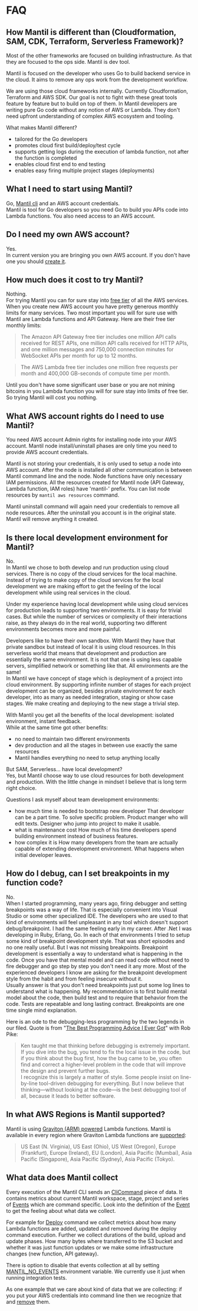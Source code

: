 # FAQ

## How Mantil is different than (Cloudformation, SAM, CDK, Terraform, Serverless Framework)?

Most of the other frameworks are focused on building infrastructure. As that they are focused to the ops side. Mantil is dev tool.

Mantil is focused on the developer who uses Go to build backend service in the cloud. It aims to remove any ops work from the development workflow.

We are using those cloud frameworks internally. Currently Cloudformation, Terraform and AWS SDK. Our goal is not to fight with these great tools feature by feature but to build on top of them. In Mantil developers are writing pure Go code without any notion of AWS or Lambda. They don't need upfront understanding of complex AWS ecosystem and tooling.  

What makes Mantil different?
 * tailored for the Go developers
 * promotes cloud first build/deploy/test cycle
 * supports getting logs during the execution of lambda function, not after the function is completed
 * enables cloud first end to end testing
 * enables easy firing multiple project stages (deployments)

## What I need to start using Mantil?
Go, [Mantil cli](https://github.com/mantil-io/mantil#installation) and an AWS account credentials.  
Mantil is tool for Go developers so you need Go to build you APIs code into Lambda functions. You also need access to an AWS account. 

## Do I need my own AWS account?
Yes.  
In current version you are bringing you own AWS account. If you don't have one you should [create it](https://portal.aws.amazon.com/billing/signup#/start).

## How much does it cost to try Mantil?
Nothing.  
For trying Mantil you can for sure stay into [free tier](https://aws.amazon.com/free/?all-free-tier.sort-by=item.additionalFields.SortRank&all-free-tier.sort-order=asc&awsf.Free%20Tier%20Types=*all&awsf.Free%20Tier%20Categories=*all) of all the AWS services. When you create new AWS account you have pretty generous monthly limits for many services. Two most important you will for sure use with Mantil are Lambda functions and API Gateway. Here are their free tier monthly limits:

> The Amazon API Gateway free tier includes one million API calls received for REST APIs, one million API calls received for HTTP APIs, and one million messages and 750,000 connection minutes for WebSocket APIs per month for up to 12 months.

> The AWS Lambda free tier includes one million free requests per month and 400,000 GB-seconds of compute time per month.

Until you don't have some significant user base or you are not mining bitcoins in you Lambda function you will for sure stay into limits of free tier. So trying Mantil will cost you nothing. 

## What AWS account rights do I need to use Mantil? 
You need AWS account Admin rights for installing node into your AWS account. Mantil node install/uninstall phases are only time you need to provide AWS account credentials. 

Mantil is not storing your credentials, it is only used to setup a node into AWS account. After the node is installed all other communication is between Mantil command line and the node. Node functions have only necessary IAM permissions. All the resources created for Mantil node (API Gateway, Lambda function, IAM roles) have 'mantil-' prefix. You can list node resources by `mantil aws resources` command.

Mantil uninstall command will again need your credentials to remove all node resources. After the uninstall you account is in the original state. Mantil will remove anything it created. 

## Is there local development environment for Mantil?
No.  
In Mantil we chose to both develop and run production using cloud services. There is no copy of the cloud services for the local machine. Instead of trying to make copy of the cloud services for the local development we are making effort to get the feeling of the local development while using real services in the cloud. 

Under my experience having local development while using cloud services for production leads to supporting two environments. It is easy for trivial cases. But while the number of services or complexity of their interactions raise, as they always do in the real world, supporting two different environments becomes more and more painful. 

Developers like to have their own sandbox. With Mantil they have that private sandbox but instead of local it is using cloud resources. In this serverless world that means that development and production are essentially the same environment. It is not that one is using less capable servers, simplified network or something like that. All environments are the same!  
In Mantil we have concept of stage which is deployment of a project into cloud environment. By supporting infinite number of stages for each project development can be organized, besides private environment for each developer, into as many as needed integration, staging or show case stages. We make creating and deploying to the new stage a trivial step.

With Mantil you get all the benefits of the local development: isolated environment, instant feedback.   
While at the same time got other benefits:
 * no need to maintain two different environments
 * dev production and all the stages in between use exactly the same resources
 * Mantil handles everything no need to setup anything locally
 
But SAM, Serverless... have local development?  
Yes, but Mantil choose way to use cloud resources for both development and production. With the little change in mindset I believe that is long term right choice.

Questions I ask myself about team development environments:
 * how much time is needed to bootstrap new developer
   That developer can be a part time. To solve specific problem. Product manger who will edit texts. Designer who jump into project to make it usable. 
 * what is maintenance cost
   How much of his time developers spend building environment instead of business features.
 * how complex it is
   How many developers from the team are actually capable of extending development environment.
   What happens when initial developer leaves.
   

## How do I debug, can I set breakpoints in my function code?
No.  
When I started programming, many years ago, firing debugger and setting breakpoints was a way of life. That is especially convenient into Visual Studio or some other specialized IDE. The developers who are used to that kind of environments will feel unpleasant in any tool which doesn't support debug/breakpoint. I had the same feeling early in my career. After .Net I was developing in Ruby, Erlang, Go. In each of that environments I tried to setup some kind of breakpoint development style. That was short episodes and no one really useful. But I was not missing breakpoints. Breakpoint development is essentially a way to understand what is happening in the code. Once you have that mental model and can read code without need to fire debugger and go step by step you don't need it any more. Most of the experienced developers I know are asking for the breakpoint development style from the habit and from feeling insecure without it.  
Usually answer is that you don't need breakpoints just put some log lines to understand what is happening. My recommendation is to first build mental model about the code, then build test and to require that behavior from the code. Tests are repeatable and long lasting contract. Breakpoints are one time single mind explanation. 

Here is an ode to the debugging-less programming by the two legends in our filed. Quote is from "[The Best Programming Advice I Ever Got](http://www.informit.com/articles/article.aspx?p=1941206)" with Rob Pike:

> Ken taught me that thinking before debugging is extremely important. If you dive into the bug, you tend to fix the local issue in the code, but if you think about the bug first, how the bug came to be, you often find and correct a higher-level problem in the code that will improve the design and prevent further bugs.  
> I recognize this is largely a matter of style. Some people insist on line-by-line tool-driven debugging for everything. But I now believe that thinking—without looking at the code—is the best debugging tool of all, because it leads to better software.

## In what AWS Regions is Mantil supported?
Mantil is using [Graviton (ARM) powered](https://aws.amazon.com/blogs/aws/aws-lambda-functions-powered-by-aws-graviton2-processor-run-your-functions-on-arm-and-get-up-to-34-better-price-performance/) Lambda functions. Mantil is available in every region where Graviton Lambda functions are [supported](https://github.com/mantil-io/mantil/blob/eafd1a09bade875e225b5f271cdb17f9211a970a/cli/controller/setup.go#L30):

> US East (N. Virginia), US East (Ohio), US West (Oregon), Europe (Frankfurt), Europe (Ireland), EU (London), Asia Pacific (Mumbai), Asia Pacific (Singapore), Asia Pacific (Sydney), Asia Pacific (Tokyo).

## What data does Mantil collect

Every execution of the Mantil CLI sends an [CliCommand](https://github.com/mantil-io/mantil/blob/4ef981e9c89025f3ebcd3937b4872071caafb80e/domain/event.go#L22) piece of data. It contains metrics about current Mantil workspace, stage, project and series of [Events](https://github.com/mantil-io/mantil/blob/4ef981e9c89025f3ebcd3937b4872071caafb80e/domain/event.go#L35) which are command specific. Look into the definition of the [Event](https://github.com/mantil-io/mantil/blob/4ef981e9c89025f3ebcd3937b4872071caafb80e/domain/event.go#L109) to get the feeling about what data we collect.

For example for [Deploy](https://github.com/mantil-io/mantil/blob/4ef981e9c89025f3ebcd3937b4872071caafb80e/domain/event.go#L128) command we collect metrics about how many Lambda functions are added, updated and removed during the deploy command execution. Further we collect durations of the build, upload and update phases. How many bytes where transferred to the S3 bucket and whether it was just function updates or we make some infrastructure changes (new function, API gateway).

There is option to disable that events collection at all by setting [MANTIL_NO_EVENTS](https://github.com/mantil-io/mantil/blob/5d0ee4a609a63821eb319776c9981af6e0df4049/domain/workspace.go#L33) environment variable. We currently use it just when running integration tests.

As one example that we care about kind of data that we are collecting: if you put your AWS credentials into command line then we recognize that and [remove](https://github.com/mantil-io/mantil/blob/4ef981e9c89025f3ebcd3937b4872071caafb80e/domain/event.go#L213) them.

<!--
+* usporedba s drugim alatima

+* Postoji li lokalna razvojna okolina - ne
+* Moram li imati svoj AWS account - da
+* Moram li imati prava na AWS-u - da, ali samo za install fazu, nakon toga vise ne treba, u buducim verzijama nece morati imati nikakva AWS prava napomenuti to
+* Koliko ce me kostatiti to na AWS-u - ma nista,
+* Sto moram imati na svom racunalu - mantil cli i Go, sve ostalo je u cloudu

* Sto ce Mantil kreirati na mom AWS accountu - popis za node, za project, objasniti naming, tagging
* Kako da znam koji su resursi kreirani od strane Mantila - objasniti naming, tagging
* Kako da znam sto se dogadja u mojoj lambda funkciji - invoke pokazuje logove
* Mogu li imati vise deploymenta jednog projekta

* Postoji li Visual Studio Code Mantil plugin
* Podrzava li Mantil Step Functions?

* The one about AWS Console - use it for exploring, use other repeatable tool for modifiying

* In what AWS Regions is Mantil supported?
-->


